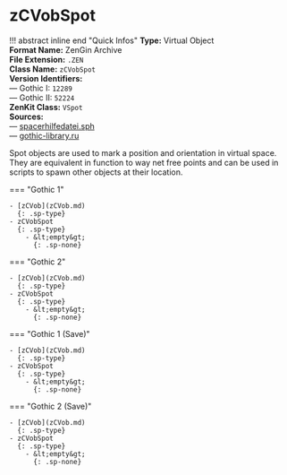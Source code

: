 # zCVobSpot

!!! abstract inline end "Quick Infos"
    **Type:** Virtual Object<br/>
    **Format Name:** ZenGin Archive<br/>
    **File Extension:** `.ZEN`<br/>
    **Class Name:** `zCVobSpot`<br/>
    **Version Identifiers:**<br />
    — Gothic I: `12289`<br/>
    — Gothic II: `52224`<br/>
    **ZenKit Class:** `VSpot`<br/>
    **Sources:**<br/>
    — [spacerhilfedatei.sph](https://wiki.worldofgothic.de/doku.php?id=spacer:hilfedatei)<br/>
    — [gothic-library.ru](http://www.gothic-library.ru/publ/class_zcvobspot/1-1-0-498)

Spot objects are used to mark a position and orientation in virtual space. They are equivalent in function to way net
free points and can be used in scripts to spawn other objects at their location.

=== "Gothic 1"

    - [zCVob](zCVob.md)
      {: .sp-type}
    - zCVobSpot
      {: .sp-type}
        - &lt;empty&gt;
          {: .sp-none}

=== "Gothic 2"

    - [zCVob](zCVob.md)
      {: .sp-type}
    - zCVobSpot
      {: .sp-type}
        - &lt;empty&gt;
          {: .sp-none}

=== "Gothic 1 (Save)"

    - [zCVob](zCVob.md)
      {: .sp-type}
    - zCVobSpot
      {: .sp-type}
        - &lt;empty&gt;
          {: .sp-none}

=== "Gothic 2 (Save)"

    - [zCVob](zCVob.md)
      {: .sp-type}
    - zCVobSpot
      {: .sp-type}
        - &lt;empty&gt;
          {: .sp-none}

